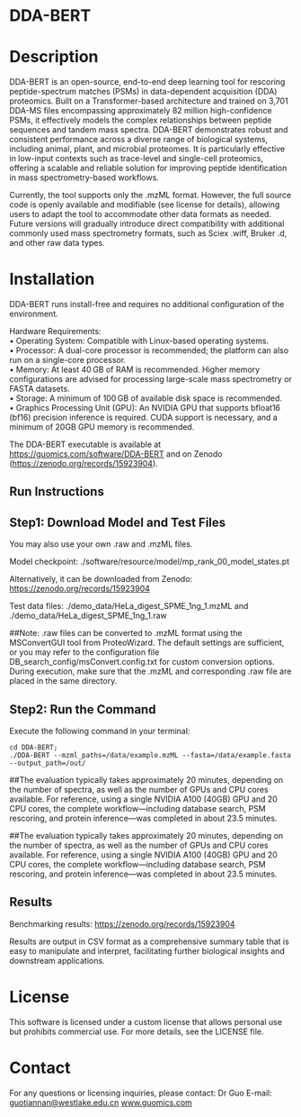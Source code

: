 # DDA-BERT
# Description
DDA-BERT is an open-source, end-to-end deep learning tool for rescoring peptide-spectrum matches (PSMs) in data-dependent acquisition (DDA) proteomics. Built on a Transformer-based architecture and trained on 3,701 DDA-MS files encompassing approximately 82 million high-confidence PSMs, it effectively models the complex relationships between peptide sequences and tandem mass spectra. DDA-BERT demonstrates robust and consistent performance across a diverse range of biological systems, including animal, plant, and microbial proteomes. It is particularly effective in low-input contexts such as trace-level and single-cell proteomics, offering a scalable and reliable solution for improving peptide identification in mass spectrometry-based workflows.

Currently, the tool supports only the .mzML format. However, the full source code is openly available and modifiable (see license for details), allowing users to adapt the tool to accommodate other data formats as needed. Future versions will gradually introduce direct compatibility with additional commonly used mass spectrometry formats, such as Sciex .wiff, Bruker .d, and other raw data types.

# Installation
DDA-BERT runs install-free and requires no additional configuration of the environment. 

Hardware Requirements:  
•	Operating System: Compatible with Linux-based operating systems.  
•	Processor: A dual-core processor is recommended; the platform can also run on a single-core processor.  
•	Memory: At least 40 GB of RAM is recommended. Higher memory configurations are advised for processing large-scale mass spectrometry or FASTA datasets.  
•	Storage: A minimum of 100 GB of available disk space is recommended.  
•	Graphics Processing Unit (GPU): An NVIDIA GPU that supports bfloat16 (bf16) precision inference is required. CUDA support is necessary, and a minimum of 20GB GPU memory is recommended.

The DDA-BERT executable is available at https://guomics.com/software/DDA-BERT and on Zenodo (https://zenodo.org/records/15923904).

## Run Instructions
## Step1: Download Model and Test Files
You may also use your own .raw and .mzML files.

Model checkpoint: ./software/resource/model/mp_rank_00_model_states.pt 

Alternatively, it can be downloaded from Zenodo: https://zenodo.org/records/15923904

Test data files: ./demo_data/HeLa_digest_SPME_1ng_1.mzML and ./demo_data/HeLa_digest_SPME_1ng_1.raw

##Note: .raw files can be converted to .mzML format using the MSConvertGUI tool from ProteoWizard. The default settings are sufficient, or you may refer to the configuration file DB_search_config/msConvert.config.txt for custom conversion options.
During execution, make sure that the .mzML and corresponding .raw file are placed in the same directory.

## Step2: Run the Command
Execute the following command in your terminal:
```shell
cd DDA-BERT; 
./DDA-BERT --mzml_paths=/data/example.mzML --fasta=/data/example.fasta --output_path=/out/
```

##The evaluation typically takes approximately 20 minutes, depending on the number of spectra, as well as the number of GPUs and CPU cores available. For reference, using a single NVIDIA A100 (40GB) GPU and 20 CPU cores, the complete workflow—including database search, PSM rescoring, and protein inference—was completed in about 23.5 minutes.


##The evaluation typically takes approximately 20 minutes, depending on the number of spectra, as well as the number of GPUs and CPU cores available. For reference, using a single NVIDIA A100 (40GB) GPU and 20 CPU cores, the complete workflow—including database search, PSM rescoring, and protein inference—was completed in about 23.5 minutes.

## Results
Benchmarking results: https://zenodo.org/records/15923904

Results are output in CSV format as a comprehensive summary table that is easy to manipulate and interpret, facilitating further biological insights and downstream applications.

# License
This software is licensed under a custom license that allows personal use but prohibits commercial use. For more details, see the LICENSE file.

# Contact
For any questions or licensing inquiries, please contact: Dr Guo E-mail: guotiannan@westlake.edu.cn
www.guomics.com
